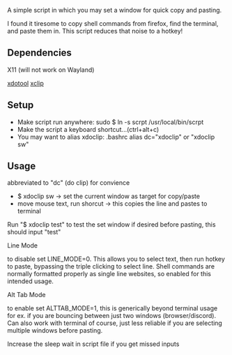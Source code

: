 A simple script in which you may set a window for quick copy and pasting.

I found it tiresome to copy shell commands from firefox, find the terminal, and paste them in.
This script reduces that noise to a hotkey! 

## Dependencies

X11 (will not work on Wayland)

[xdotool](https://github.com/jordansissel/xdotool)
[xclip](https://github.com/astrand/xclip)


## Setup
* Make script run anywhere: sudo $ ln -s scrpt /usr/local/bin/scrpt
* Make the script a keyboard shortcut...(ctrl+alt+c)
* You may want to alias xdoclip: .bashrc alias dc="xdoclip" or "xdoclip sw"

## Usage
abbreviated to "dc" (do clip) for convience 
* $ xdoclip sw -> set the current window as target for copy/paste
* move mouse text, run shorcut -> this copies the line and pastes to terminal

Run "$ xdoclip test" to test the set window if desired before pasting, this should input "test"

Line Mode

to disable set LINE_MODE=0. This allows you to select text, then run hotkey to paste, bypassing the triple clicking to select line. Shell commands are normally formatted properly as single line websites, so enabled for this intended usage.

Alt Tab Mode

to enable set ALTTAB_MODE=1, this is generically beyond terminal usage for ex. if you are bouncing between just two windows (browser/discord). Can also work with terminal of course, just less reliable if you are selecting multiple windows before pasting. 

Increase the sleep wait in script file if you get missed inputs
